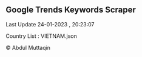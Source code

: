 

## Google Trends Keywords Scraper 
 
Last Update 24-01-2023 , 20:23:07

Country List :
VIETNAM.json



© Abdul Muttaqin 
